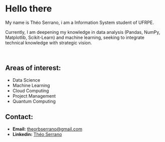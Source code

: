 # Hello there

My name is Théo Serrano, i am a Information System student of UFRPE.

Currently, I am deepening my knowledge in data analysis (Pandas, NumPy, Matplotlib, Scikit-Learn) and machine learning, seeking to integrate technical knowledge with strategic vision.

<br>

## Areas of interest:

- Data Science
- Machine Learning
- Cloud Computing
- Project Management
- Quantum Computing

## Contact:

- **Email:** theorbserrano@gmail.com
- **Linkedin:** [Théo Serrano](https://www.linkedin.com/in/théo-serrano-94862b371/)
